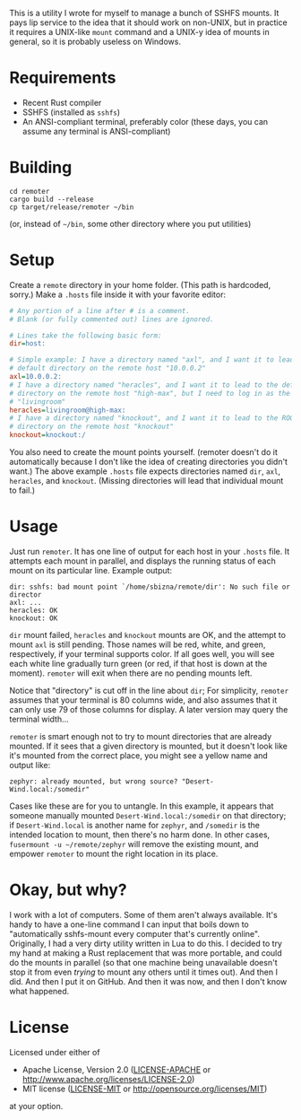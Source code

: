 This is a utility I wrote for myself to manage a bunch of SSHFS mounts. It pays lip service to the idea that it should work on non-UNIX, but in practice it requires a UNIX-like `mount` command and a UNIX-y idea of mounts in general, so it is probably useless on Windows.

# Requirements

- Recent Rust compiler
- SSHFS (installed as `sshfs`)
- An ANSI-compliant terminal, preferably color (these days, you can assume any terminal is ANSI-compliant)

# Building

```
cd remoter
cargo build --release
cp target/release/remoter ~/bin
```

(or, instead of `~/bin`, some other directory where you put utilities)

# Setup

Create a `remote` directory in your home folder. (This path is hardcoded, sorry.) Make a `.hosts` file inside it with your favorite editor:

```ini
# Any portion of a line after # is a comment.
# Blank (or fully commented out) lines are ignored.

# Lines take the following basic form:
dir=host:

# Simple example: I have a directory named "axl", and I want it to lead to the
# default directory on the remote host "10.0.0.2"
axl=10.0.0.2:
# I have a directory named "heracles", and I want it to lead to the default
# directory on the remote host "high-max", but I need to log in as the user
# "livingroom"
heracles=livingroom@high-max:
# I have a directory named "knockout", and I want it to lead to the ROOT
# directory on the remote host "knockout"
knockout=knockout:/
```

You also need to create the mount points yourself. (remoter doesn't do it automatically because I don't like the idea of creating directories you didn't want.) The above example `.hosts` file expects directories named `dir`, `axl`, `heracles`, and `knockout`. (Missing directories will lead that individual mount to fail.)

# Usage

Just run `remoter`. It has one line of output for each host in your `.hosts` file. It attempts each mount in parallel, and displays the running status of each mount on its particular line. Example output:

```
dir: sshfs: bad mount point `/home/sbizna/remote/dir': No such file or director
axl: ...
heracles: OK
knockout: OK
```

`dir` mount failed, `heracles` and `knockout` mounts are OK, and the attempt to mount `axl` is still pending. Those names will be red, white, and green, respectively, if your terminal supports color. If all goes well, you will see each white line gradually turn green (or red, if that host is down at the moment). `remoter` will exit when there are no pending mounts left.

Notice that "directory" is cut off in the line about `dir`; For simplicity, `remoter` assumes that your terminal is 80 columns wide, and also assumes that it can only use 79 of those columns for display. A later version may query the terminal width...

`remoter` is smart enough not to try to mount directories that are already mounted. If it sees that a given directory is mounted, but it doesn't look like it's mounted from the correct place, you might see a yellow name and output like:

```
zephyr: already mounted, but wrong source? "Desert-Wind.local:/somedir"
```

Cases like these are for you to untangle. In this example, it appears that someone manually mounted `Desert-Wind.local:/somedir` on that directory; if `Desert-Wind.local` is another name for `zephyr`, and `/somedir` is the intended location to mount, then there's no harm done. In other cases, `fusermount -u ~/remote/zephyr` will remove the existing mount, and empower `remoter` to mount the right location in its place.

# Okay, but why?

I work with a lot of computers. Some of them aren't always available. It's handy to have a one-line command I can input that boils down to "automatically sshfs-mount every computer that's currently online". Originally, I had a very dirty utility written in Lua to do this. I decided to try my hand at making a Rust replacement that was more portable, and could do the mounts in parallel (so that one machine being unavailable doesn't stop it from even *trying* to mount any others until it times out). And then I did. And then I put it on GitHub. And then it was now, and then I don't know what happened.

# License

Licensed under either of

 * Apache License, Version 2.0
   ([LICENSE-APACHE](LICENSE-APACHE) or <http://www.apache.org/licenses/LICENSE-2.0>)
 * MIT license
   ([LICENSE-MIT](LICENSE-MIT) or <http://opensource.org/licenses/MIT>)

at your option.
